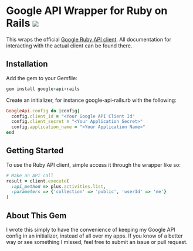# Google API Wrapper for Ruby on Rails [![](https://travis-ci.org/dbtlr/google-api-rails.png)](https://travis-ci.org/dbtlr/google-api-rails)

This wraps the official [Google Ruby API client](https://github.com/google/google-api-ruby-client). All documentation for interacting with the actual client can be found there.

## Installation

Add the gem to your Gemfile:

```ruby
gem install google-api-rails
```

Create an initializer, for instance google-api-rails.rb with the following:

```ruby
GoogleApi.config do |config|
  config.client_id = "<Your Google API Client Id"
  config.client_secret = "<Your Application Secret>"
  config.application_name = "<Your Application Name>"
end
```

## Getting Started

To use the Ruby API client, simple access it through the wrapper like so:

```ruby
# Make an API call
result = client.execute(
  :api_method => plus.activities.list,
  :parameters => {'collection' => 'public', 'userId' => 'me'}
)
```

## About This Gem

I wrote this simply to have the convenience of keeping my Google API config in an initializer, instead of all over my apps. If you know of a better way or see something I missed, feel free to submit an issue or pull request.